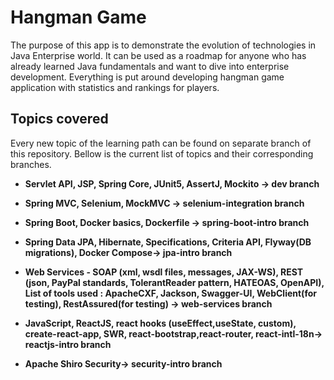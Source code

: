 # Hangman Game 

 The purpose of this app is to demonstrate the evolution of technologies in Java Enterprise world. It can be used as a roadmap for anyone who has already learned Java fundamentals and want to dive into enterprise development. Everything is put around developing hangman game application with statistics and rankings for players.
 

## Topics covered

Every new topic of the learning path can be found on separate branch of this repository. Bellow is the current list of topics and their corresponding branches.
* **Servlet API, JSP, Spring Core, JUnit5, AssertJ, Mockito -> dev branch**

* **Spring MVC, Selenium, MockMVC -> selenium-integration branch**

* **Spring Boot, Docker basics, Dockerfile -> spring-boot-intro branch**

* **Spring Data JPA, Hibernate, Specifications, Criteria API, Flyway(DB migrations), Docker Compose-> jpa-intro branch**

* **Web Services - SOAP (xml, wsdl files, messages, JAX-WS), REST (json, PayPal standards, TolerantReader pattern, HATEOAS, OpenAPI), List of tools used : ApacheCXF, Jackson, Swagger-UI, WebClient(for testing), RestAssured(for testing) -> web-services branch**

* **JavaScript, ReactJS, react hooks (useEffect,useState, custom), create-react-app, SWR, react-bootstrap,react-router, react-intl-18n-> reactjs-intro branch**

* **Apache Shiro Security-> security-intro branch**

